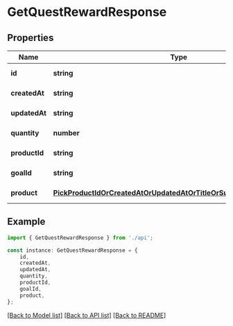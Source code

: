 # GetQuestRewardResponse


## Properties

Name | Type | Description | Notes
------------ | ------------- | ------------- | -------------
**id** | **string** |  | [default to undefined]
**createdAt** | **string** |  | [default to undefined]
**updatedAt** | **string** |  | [default to undefined]
**quantity** | **number** |  | [default to undefined]
**productId** | **string** |  | [default to undefined]
**goalId** | **string** |  | [default to undefined]
**product** | [**PickProductIdOrCreatedAtOrUpdatedAtOrTitleOrSubTitleOrIconUrlOrType**](PickProductIdOrCreatedAtOrUpdatedAtOrTitleOrSubTitleOrIconUrlOrType.md) |  | [default to undefined]

## Example

```typescript
import { GetQuestRewardResponse } from './api';

const instance: GetQuestRewardResponse = {
    id,
    createdAt,
    updatedAt,
    quantity,
    productId,
    goalId,
    product,
};
```

[[Back to Model list]](../README.md#documentation-for-models) [[Back to API list]](../README.md#documentation-for-api-endpoints) [[Back to README]](../README.md)
